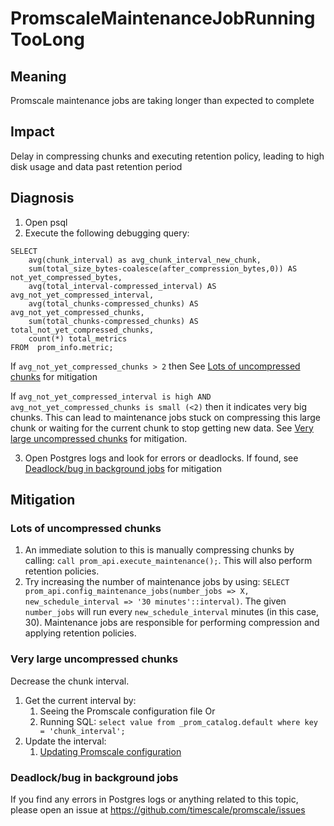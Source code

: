 # PromscaleMaintenanceJobRunningTooLong

## Meaning

Promscale maintenance jobs are taking longer than expected to complete

## Impact

Delay in compressing chunks and executing retention policy, leading to high disk usage and data past retention period

## Diagnosis
1. Open psql
2. Execute the following debugging query:

```postgresql
SELECT
    avg(chunk_interval) as avg_chunk_interval_new_chunk,
    sum(total_size_bytes-coalesce(after_compression_bytes,0)) AS not_yet_compressed_bytes,
    avg(total_interval-compressed_interval) AS avg_not_yet_compressed_interval,     
    avg(total_chunks-compressed_chunks) AS avg_not_yet_compressed_chunks,
    sum(total_chunks-compressed_chunks) AS total_not_yet_compressed_chunks,
    count(*) total_metrics
FROM  prom_info.metric;
```

If `avg_not_yet_compressed_chunks > 2` then See [Lots of uncompressed chunks](#lots-of-uncompressed-chunks) for mitigation

If `avg_not_yet_compressed_interval is high AND avg_not_yet_compressed_chunks is small (<2)` then it indicates very big chunks.
This can lead to maintenance jobs stuck on compressing this large chunk or waiting for the current chunk to stop getting new data.
See [Very large uncompressed chunks](#very-large-uncompressed-chunks) for mitigation.

3. Open Postgres logs and look for errors or deadlocks. If found, see [Deadlock/bug in background jobs](#deadlockbug-in-background-jobs) for mitigation

## Mitigation

### Lots of uncompressed chunks
1. An immediate solution to this is manually compressing chunks by calling: `call prom_api.execute_maintenance();`. This will also perform retention policies.
2. Try increasing the number of maintenance jobs by using: `SELECT prom_api.config_maintenance_jobs(number_jobs => X, new_schedule_interval => '30 minutes'::interval)`. The given `number_jobs` will run every `new_schedule_interval` minutes (in this case, 30). Maintenance jobs are responsible for performing compression and applying retention policies.

### Very large uncompressed chunks

Decrease the chunk interval.

1. Get the current interval by:
   1. Seeing the Promscale configuration file
      Or
   2. Running SQL: `select value from _prom_catalog.default where key = 'chunk_interval';`
2. Update the interval:
   1. [Updating Promscale configuration](https://github.com/timescale/promscale/blob/master/docs/dataset.md)

### Deadlock/bug in background jobs

If you find any errors in Postgres logs or anything related to this topic, please open an issue at https://github.com/timescale/promscale/issues
